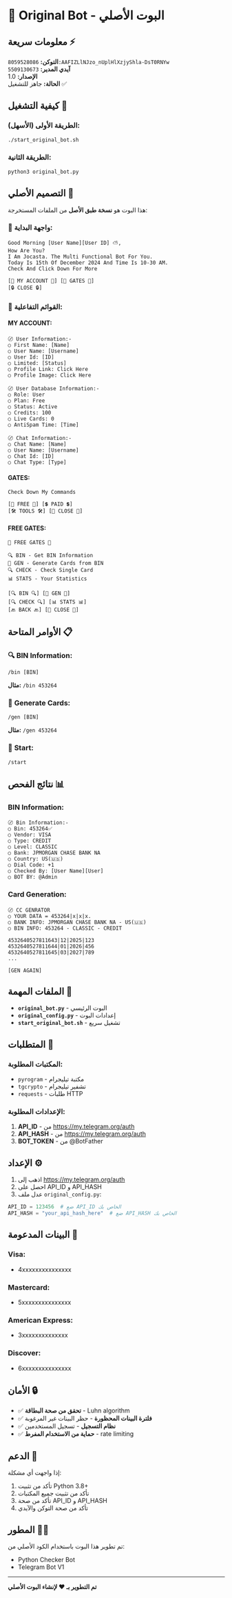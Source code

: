 # 🎯 Original Bot - البوت الأصلي

## معلومات سريعة ⚡

**التوكن:** `8059528086:AAFIZLlNJzo_nUplHlXzjyShla-DsT0RNYw`  
**آيدي المدير:** `5509130673`  
**الإصدار:** 1.0  
**الحالة:** جاهز للتشغيل ✅

## كيفية التشغيل 🚀

### الطريقة الأولى (الأسهل):
```bash
./start_original_bot.sh
```

### الطريقة الثانية:
```bash
python3 original_bot.py
```

## التصميم الأصلي 🎨

هذا البوت هو **نسخة طبق الأصل** من الملفات المستخرجة:

### 📱 **واجهة البداية:**
```
Good Morning [User Name][User ID] ⛅,
How Are You?
I Am Jocasta. The Multi Functional Bot For You.
Today Is 15th Of December 2024 And Time Is 10-30 AM.
Check And Click Down For More

[📒 MY ACCOUNT 📒] [🚪 GATES 🚪]
[🔒 CLOSE 🔒]
```

### 🎯 **القوائم التفاعلية:**

#### **MY ACCOUNT:**
```
〄 User Information:-
○ First Name: [Name]
○ User Name: [Username]
○ User Id: [ID]
○ Limited: [Status]
○ Profile Link: Click Here
○ Profile Image: Click Here

〄 User Database Information:-
○ Role: User
○ Plan: Free
○ Status: Active
○ Credits: 100
○ Live Cards: 0
○ AntiSpam Time: [Time]

〄 Chat Information:-
○ Chat Name: [Name]
○ User Name: [Username]
○ Chat Id: [ID]
○ Chat Type: [Type]
```

#### **GATES:**
```
Check Down My Commands

[🎁 FREE 🎁] [💲 PAID 💲]
[🛠️ TOOLS 🛠️] [🚪 CLOSE 🚪]
```

#### **FREE GATES:**
```
🎁 FREE GATES 🎁

🔍 BIN - Get BIN Information
🔧 GEN - Generate Cards from BIN
🔍 CHECK - Check Single Card
📊 STATS - Your Statistics

[🔍 BIN 🔍] [🔧 GEN 🔧]
[🔍 CHECK 🔍] [📊 STATS 📊]
[🔙 BACK 🔙] [🚪 CLOSE 🚪]
```

## الأوامر المتاحة 📋

### 🔍 **BIN Information:**
```
/bin [BIN]
```
**مثال:** `/bin 453264`

### 🔧 **Generate Cards:**
```
/gen [BIN]
```
**مثال:** `/gen 453264`

### 📝 **Start:**
```
/start
```

## نتائج الفحص 📊

### **BIN Information:**
```
〄 Bin Information:-
○ Bin: 453264✅
○ Vendor: VISA
○ Type: CREDIT
○ Level: CLASSIC
○ Bank: JPMORGAN CHASE BANK NA
○ Country: US(🇺🇸)
○ Dial Code: +1
○ Checked By: [User Name][User]
○ BOT BY: @Admin
```

### **Card Generation:**
```
〄 CC GENRATOR
○ YOUR DATA = 453264|x|x|x.
○ BANK INFO: JPMORGAN CHASE BANK NA - US(🇺🇸)
○ BIN INFO: 453264 - CLASSIC - CREDIT

4532640527811643|12|2025|123
4532640527811644|01|2026|456
4532640527811645|03|2027|789
...

[GEN AGAIN]
```

## الملفات المهمة 📁

- **`original_bot.py`** - البوت الرئيسي
- **`original_config.py`** - إعدادات البوت
- **`start_original_bot.sh`** - تشغيل سريع

## المتطلبات 🔧

### المكتبات المطلوبة:
- `pyrogram` - مكتبة تيليجرام
- `tgcrypto` - تشفير تيليجرام
- `requests` - طلبات HTTP

### الإعدادات المطلوبة:
1. **API_ID** - من https://my.telegram.org/auth
2. **API_HASH** - من https://my.telegram.org/auth
3. **BOT_TOKEN** - من @BotFather

## الإعداد ⚙️

1. اذهب إلى https://my.telegram.org/auth
2. احصل على API_ID و API_HASH
3. عدل ملف `original_config.py`:
```python
API_ID = 123456  # ضع API_ID الخاص بك
API_HASH = "your_api_hash_here"  # ضع API_HASH الخاص بك
```

## البينات المدعومة 🏦

### Visa:
- 4xxxxxxxxxxxxxxx

### Mastercard:
- 5xxxxxxxxxxxxxxx

### American Express:
- 3xxxxxxxxxxxxxx

### Discover:
- 6xxxxxxxxxxxxxxx

## الأمان 🔒

- ✅ **تحقق من صحة البطاقة** - Luhn algorithm
- ✅ **فلترة البينات المحظورة** - حظر البينات غير المرغوبة
- ✅ **نظام التسجيل** - تسجيل المستخدمين
- ✅ **حماية من الاستخدام المفرط** - rate limiting

## الدعم 💬

إذا واجهت أي مشكلة:
1. تأكد من تثبيت Python 3.8+
2. تأكد من تثبيت جميع المكتبات
3. تأكد من صحة API_ID و API_HASH
4. تأكد من صحة التوكن والآيدي

## المطور 👨‍💻

تم تطوير هذا البوت باستخدام الكود الأصلي من:
- Python Checker Bot
- Telegram Bot V1

---

**تم التطوير بـ ❤️ لإنشاء البوت الأصلي**